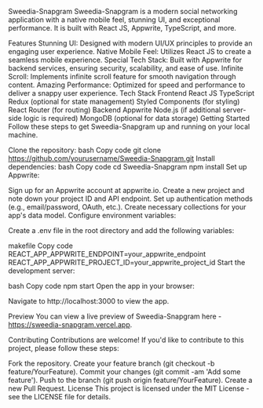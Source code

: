 Sweedia-Snapgram
Sweedia-Snapgram is a modern social networking application with a native mobile feel, stunning UI, and exceptional performance. It is built with React JS, Appwrite, TypeScript, and more.

Features
Stunning UI: Designed with modern UI/UX principles to provide an engaging user experience.
Native Mobile Feel: Utilizes React JS to create a seamless mobile experience.
Special Tech Stack: Built with Appwrite for backend services, ensuring security, scalability, and ease of use.
Infinite Scroll: Implements infinite scroll feature for smooth navigation through content.
Amazing Performance: Optimized for speed and performance to deliver a snappy user experience.
Tech Stack
Frontend
React JS
TypeScript
Redux (optional for state management)
Styled Components (for styling)
React Router (for routing)
Backend
Appwrite
Node.js (if additional server-side logic is required)
MongoDB (optional for data storage)
Getting Started
Follow these steps to get Sweedia-Snapgram up and running on your local machine.

Clone the repository:
bash
Copy code
git clone https://github.com/yourusername/Sweedia-Snapgram.git
Install dependencies:
bash
Copy code
cd Sweedia-Snapgram
npm install
Set up Appwrite:

Sign up for an Appwrite account at appwrite.io.
Create a new project and note down your project ID and API endpoint.
Set up authentication methods (e.g., email/password, OAuth, etc.).
Create necessary collections for your app's data model.
Configure environment variables:

Create a .env file in the root directory and add the following variables:

makefile
Copy code
REACT_APP_APPWRITE_ENDPOINT=your_appwrite_endpoint
REACT_APP_APPWRITE_PROJECT_ID=your_appwrite_project_id
Start the development server:

bash
Copy code
npm start
Open the app in your browser:

Navigate to http://localhost:3000 to view the app.

Preview
You can view a live preview of Sweedia-Snapgram here - https://sweedia-snapgram.vercel.app.

Contributing
Contributions are welcome! If you'd like to contribute to this project, please follow these steps:

Fork the repository.
Create your feature branch (git checkout -b feature/YourFeature).
Commit your changes (git commit -am 'Add some feature').
Push to the branch (git push origin feature/YourFeature).
Create a new Pull Request.
License
This project is licensed under the MIT License - see the LICENSE file for details.
